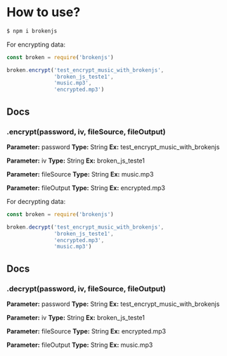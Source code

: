 # How to use?

```bash
$ npm i brokenjs
```
For encrypting data:

```javascript
const broken = require('brokenjs')

broken.encrypt('test_encrypt_music_with_brokenjs',
               'broken_js_teste1',
               'music.mp3',
               'encrypted.mp3')
```
## Docs

### .encrypt(password, iv, fileSource, fileOutput)
**Parameter:** password **Type:** String **Ex:** test_encrypt_music_with_brokenjs

**Parameter:** iv **Type:** String **Ex:** broken_js_teste1

**Parameter:** fileSource **Type:** String **Ex:** music.mp3

**Parameter:** fileOutput **Type:** String **Ex:** encrypted.mp3

For decrypting data:

```javascript
const broken = require('brokenjs')

broken.decrypt('test_encrypt_music_with_brokenjs',
               'broken_js_teste1',
               'encrypted.mp3',
               'music.mp3')
```
## Docs

### .decrypt(password, iv, fileSource, fileOutput)
**Parameter:** password **Type:** String **Ex:** test_encrypt_music_with_brokenjs

**Parameter:** iv **Type:** String **Ex:** broken_js_teste1

**Parameter:** fileSource **Type:** String **Ex:** encrypted.mp3

**Parameter:** fileOutput **Type:** String **Ex:** music.mp3
